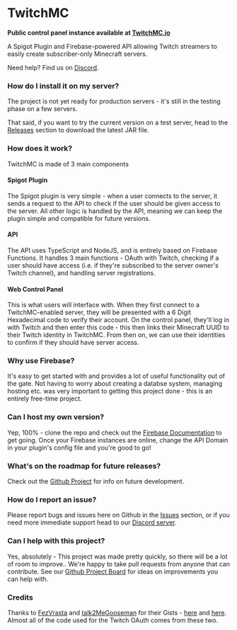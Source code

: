 # TwitchMC

**Public control panel instance available at [TwitchMC.io](https://twitchmc.io)**

A Spigot Plugin and Firebase-powered API allowing Twitch streamers to easily create subscriber-only Minecraft servers.

Need help? Find us on [Discord](https://discord.gg/YzsTNYXE).

### How do I install it on my server?

The project is not yet ready for production servers - it's still in the testing phase on a few servers.

That said, if you want to try the current version on a test server, head to the [Releases](https://github.com/AlthalusAvan/TwitchMC/releases) section to download the latest JAR file.

### How does it work?

TwitchMC is made of 3 main components

#### Spigot Plugin

The Spigot plugin is very simple - when a user connects to the server, it sends a request to the API to check if the user should be given access to the server. All other logic is handled by the API, meaning we can keep the plugin simple and compatible for future versions.

#### API

The API uses TypeScript and NodeJS, and is entirely based on Firebase Functions. It handles 3 main functions - OAuth with Twitch, checking if a user should have access (i.e. if they're subscribed to the server owner's Twitch channel), and handling server registrations.

#### Web Control Panel

This is what users will interface with. When they first connect to a TwitchMC-enabled server, they will be presented with a 6 Digit Hexadecimal code to verify their account. On the control panel, they'll log in with Twitch and then enter this code - this then links their Minecraft UUID to their Twitch identity in TwitchMC. From then on, we can use their identities to confirm if they should have server access.

### Why use Firebase?

It's easy to get started with and provides a lot of useful functionality out of the gate. Not having to worry about creating a databse system, managing hosting etc. was very important to getting this project done - this is an entirely free-time project.

### Can I host my own version?

Yep, 100% - clone the repo and check out the [Firebase Documentation](https://firebase.google.com/?gclid=Cj0KCQjwmPSSBhCNARIsAH3cYgbvKuIcb0Ddyhmu_3QRcYzxMfdzfkQk_Xi4e2L9SnNme_Kc35EvRL4aArHiEALw_wcB&gclsrc=aw.ds) to get going. Once your Firebase instances are online, change the API Domain in your plugin's config file and you're good to go!

### What's on the roadmap for future releases?

Check out the [Github Project](https://github.com/AlthalusAvan/TwitchMC/projects/1) for info on future development.

### How do I report an issue?

Please report bugs and issues here on Github in the [Issues](https://github.com/AlthalusAvan/TwitchMC/issues) section, or if you need more immediate support head to our [Discord server](https://discord.gg/YzsTNYXE).

### Can I help with this project?

Yes, absolutely - This project was made pretty quickly, so there will be a lot of room to improve.. We're happy to take pull requests from anyone that can contribute. See our [Github Project Board](https://github.com/AlthalusAvan/TwitchMC/projects/1) for ideas on improvements you can help with.

### Credits

Thanks to [FezVrasta](https://gist.github.com/FezVrasta) and [talk2MeGooseman](https://gist.github.com/talk2MeGooseman) for their Gists - [here](https://gist.github.com/FezVrasta/57d29cd2bbc4ed80e169780035f748cf) and [here](https://gist.github.com/FezVrasta/57d29cd2bbc4ed80e169780035f748cf). Almost all of the code used for the Twitch OAuth comes from these two.
